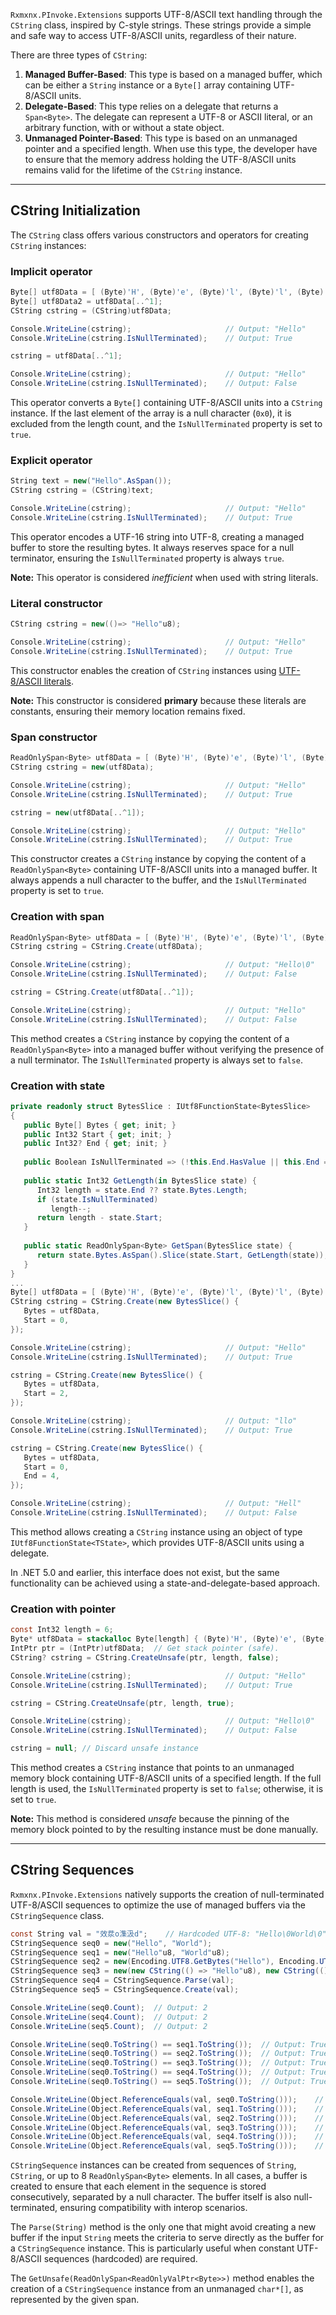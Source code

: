 ﻿`Rxmxnx.PInvoke.Extensions` supports UTF-8/ASCII text handling through the `CString` class, inspired by
C-style strings. These strings provide a simple and safe way to access UTF-8/ASCII units, regardless of their nature.

There are three types of `CString`:

1. **Managed Buffer-Based**: This type is based on a managed buffer, which can be either a `String` instance or a
   `Byte[]` array containing UTF-8/ASCII units.
2. **Delegate-Based**: This type relies on a delegate that returns a `Span<Byte>`. The delegate can represent a UTF-8 or
   ASCII literal, or an arbitrary function, with or without a state object.
3. **Unmanaged Pointer-Based**: This type is based on an unmanaged pointer and a specified length. When use this type,
   the developer have to ensure that the memory address holding the UTF-8/ASCII units remains valid for the
   lifetime of the `CString` instance.

---

## CString Initialization

The `CString` class offers various constructors and operators for creating `CString` instances:

### Implicit operator

```csharp
Byte[] utf8Data = [ (Byte)'H', (Byte)'e', (Byte)'l', (Byte)'l', (Byte)'o', (Byte)'\0', ];
Byte[] utf8Data2 = utf8Data[..^1];
CString cstring = (CString)utf8Data;

Console.WriteLine(cstring);                     // Output: "Hello"
Console.WriteLine(cstring.IsNullTerminated);    // Output: True

cstring = utf8Data[..^1];

Console.WriteLine(cstring);                     // Output: "Hello"
Console.WriteLine(cstring.IsNullTerminated);    // Output: False
```

This operator converts a `Byte[]` containing UTF-8/ASCII units into a `CString` instance. If
the last element of the array is a null character (`0x0`), it is excluded from the length count, and the
`IsNullTerminated` property is set to `true`.

### Explicit operator

```csharp
String text = new("Hello".AsSpan());
CString cstring = (CString)text;

Console.WriteLine(cstring);                     // Output: "Hello"
Console.WriteLine(cstring.IsNullTerminated);    // Output: True
```

This operator encodes a UTF-16 string into UTF-8, creating a managed buffer to store the
resulting bytes. It always reserves space for a null terminator, ensuring the `IsNullTerminated` property is always
`true`.

**Note:** This operator is considered *inefficient* when used with string literals.

### Literal constructor

```csharp
CString cstring = new(()=> "Hello"u8);

Console.WriteLine(cstring);                     // Output: "Hello"
Console.WriteLine(cstring.IsNullTerminated);    // Output: True
```

This constructor enables the creation of `CString` instances
using [UTF-8/ASCII literals](https://learn.microsoft.com/en-us/dotnet/csharp/language-reference/proposals/csharp-11.0/utf8-string-literals).

**Note:** This constructor is considered **primary** because these literals are constants, ensuring their memory
location
remains fixed.

### Span constructor

```csharp
ReadOnlySpan<Byte> utf8Data = [ (Byte)'H', (Byte)'e', (Byte)'l', (Byte)'l', (Byte)'o', (Byte)'\0', ];
CString cstring = new(utf8Data);

Console.WriteLine(cstring);                     // Output: "Hello"
Console.WriteLine(cstring.IsNullTerminated);    // Output: True

cstring = new(utf8Data[..^1]);

Console.WriteLine(cstring);                     // Output: "Hello"
Console.WriteLine(cstring.IsNullTerminated);    // Output: True
```

This constructor creates a `CString` instance by copying the content of a
`ReadOnlySpan<Byte>` containing UTF-8/ASCII units into a managed buffer. It always appends a null character to the
buffer, and the `IsNullTerminated` property is set to `true`.

### Creation with span

```csharp
ReadOnlySpan<Byte> utf8Data = [ (Byte)'H', (Byte)'e', (Byte)'l', (Byte)'l', (Byte)'o', (Byte)'\0', ];
CString cstring = CString.Create(utf8Data);

Console.WriteLine(cstring);                     // Output: "Hello\0"
Console.WriteLine(cstring.IsNullTerminated);    // Output: False

cstring = CString.Create(utf8Data[..^1]);

Console.WriteLine(cstring);                     // Output: "Hello"
Console.WriteLine(cstring.IsNullTerminated);    // Output: False
```

This method creates a `CString` instance by copying the content of a
`ReadOnlySpan<Byte>` into a managed buffer without verifying the presence of a null terminator. The
`IsNullTerminated` property is always set to `false`.

### Creation with state

```csharp
private readonly struct BytesSlice : IUtf8FunctionState<BytesSlice>
{
   public Byte[] Bytes { get; init; }
   public Int32 Start { get; init; }
   public Int32? End { get; init; }
   
   public Boolean IsNullTerminated => (!this.End.HasValue || this.End == this.Bytes.Length) && this.Bytes.Length > 0 && this.Bytes[^1] == 0x0;
   
   public static Int32 GetLength(in BytesSlice state) {
      Int32 length = state.End ?? state.Bytes.Length;
      if (state.IsNullTerminated)
         length--;
      return length - state.Start;
   }
     
   public static ReadOnlySpan<Byte> GetSpan(BytesSlice state) {
      return state.Bytes.AsSpan().Slice(state.Start, GetLength(state));
   }
}
...
Byte[] utf8Data = [ (Byte)'H', (Byte)'e', (Byte)'l', (Byte)'l', (Byte)'o', (Byte)'\0', ]; 
CString cstring = CString.Create(new BytesSlice() {
   Bytes = utf8Data,
   Start = 0,
});

Console.WriteLine(cstring);                     // Output: "Hello"
Console.WriteLine(cstring.IsNullTerminated);    // Output: True

cstring = CString.Create(new BytesSlice() {
   Bytes = utf8Data,
   Start = 2,
});

Console.WriteLine(cstring);                     // Output: "llo"
Console.WriteLine(cstring.IsNullTerminated);    // Output: True

cstring = CString.Create(new BytesSlice() {
   Bytes = utf8Data,
   Start = 0,
   End = 4,
});

Console.WriteLine(cstring);                     // Output: "Hell"
Console.WriteLine(cstring.IsNullTerminated);    // Output: False
```

This method allows creating a `CString` instance using an object of type `IUtf8FunctionState<TState>`, which provides
UTF-8/ASCII units using a delegate.

In .NET 5.0 and earlier, this interface does not exist, but the same functionality can be achieved using a
state-and-delegate-based approach.

### Creation with pointer

```csharp
const Int32 length = 6;
Byte* utf8Data = stackalloc Byte[length] { (Byte)'H', (Byte)'e', (Byte)'l', (Byte)'l', (Byte)'o', (Byte)'\0', };
IntPtr ptr = (IntPtr)utf8Data;  // Get stack pointer (safe).
CString? cstring = CString.CreateUnsafe(ptr, length, false);

Console.WriteLine(cstring);                     // Output: "Hello"
Console.WriteLine(cstring.IsNullTerminated);    // Output: True

cstring = CString.CreateUnsafe(ptr, length, true);

Console.WriteLine(cstring);                     // Output: "Hello\0"
Console.WriteLine(cstring.IsNullTerminated);    // Output: False

cstring = null; // Discard unsafe instance
```

This method creates a `CString` instance that points to an unmanaged
memory block containing UTF-8/ASCII units of a specified length. If the full length is used, the `IsNullTerminated`
property is set to `false`; otherwise, it is set to `true`.

**Note:** This method is considered *unsafe* because the pinning of the memory block pointed to by the resulting
instance must be done manually.

---

## CString Sequences

`Rxmxnx.PInvoke.Extensions` natively supports the creation of null-terminated UTF-8/ASCII sequences to optimize the use
of managed buffers via the `CStringSequence` class.

```csharp
const String val = "效汬o潗汲d";    // Hardcoded UTF-8: "Hello\0World\0"
CStringSequence seq0 = new("Hello", "World");
CStringSequence seq1 = new("Hello"u8, "World"u8);
CStringSequence seq2 = new(Encoding.UTF8.GetBytes("Hello"), Encoding.UTF8.GetBytes("World"));
CStringSequence seq3 = new(new CString(() => "Hello"u8), new CString(() => "World"u8));
CStringSequence seq4 = CStringSequence.Parse(val);
CStringSequence seq5 = CStringSequence.Create(val);

Console.WriteLine(seq0.Count);  // Output: 2
Console.WriteLine(seq4.Count);  // Output: 2
Console.WriteLine(seq5.Count);  // Output: 2

Console.WriteLine(seq0.ToString() == seq1.ToString());  // Output: True
Console.WriteLine(seq0.ToString() == seq2.ToString());  // Output: True
Console.WriteLine(seq0.ToString() == seq3.ToString());  // Output: True
Console.WriteLine(seq0.ToString() == seq4.ToString());  // Output: True
Console.WriteLine(seq0.ToString() == seq5.ToString());  // Output: True

Console.WriteLine(Object.ReferenceEquals(val, seq0.ToString()));    // Output: False
Console.WriteLine(Object.ReferenceEquals(val, seq1.ToString()));    // Output: False
Console.WriteLine(Object.ReferenceEquals(val, seq2.ToString()));    // Output: False
Console.WriteLine(Object.ReferenceEquals(val, seq3.ToString()));    // Output: False
Console.WriteLine(Object.ReferenceEquals(val, seq4.ToString()));    // Output: True
Console.WriteLine(Object.ReferenceEquals(val, seq5.ToString()));    // Output: False
```

`CStringSequence` instances can be created from sequences of `String`, `CString`, or up to 8 `ReadOnlySpan<Byte>`
elements. In all cases, a buffer is created to ensure that each element in the sequence is stored consecutively,
separated by a null character. The buffer itself is also null-terminated, ensuring compatibility with interop scenarios.

The `Parse(String)` method is the only one that might avoid creating a new buffer if the input `String` meets the
criteria to serve directly as the buffer for a `CStringSequence` instance. This is particularly useful when constant
UTF-8/ASCII sequences (hardcoded) are required.

The `GetUnsafe(ReadOnlySpan<ReadOnlyValPtr<Byte>>)` method enables the creation of a `CStringSequence` instance from an
unmanaged `char*[]`, as represented by the given span.
